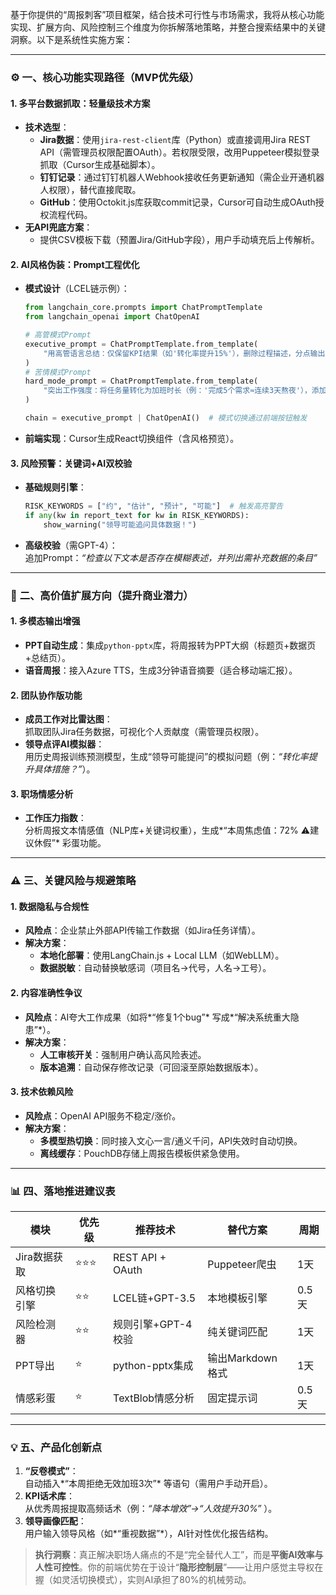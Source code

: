 基于你提供的“周报刺客”项目框架，结合技术可行性与市场需求，我将从核心功能实现、扩展方向、风险控制三个维度为你拆解落地策略，并整合搜索结果中的关键洞察。以下是系统性实施方案：

---

### ⚙️ **一、核心功能实现路径（MVP优先级）**
#### **1. 多平台数据抓取：轻量级技术方案**
- **技术选型**：
  - **Jira数据**：使用`jira-rest-client`库（Python）或直接调用Jira REST API（需管理员权限配置OAuth）。若权限受限，改用Puppeteer模拟登录抓取（Cursor生成基础脚本）。
  - **钉钉记录**：通过钉钉机器人Webhook接收任务更新通知（需企业开通机器人权限），替代直接爬取。
  - **GitHub**：使用Octokit.js库获取commit记录，Cursor可自动生成OAuth授权流程代码。
- **无API兜底方案**：
  - 提供CSV模板下载（预置Jira/GitHub字段），用户手动填充后上传解析。

#### **2. AI风格伪装：Prompt工程优化**
- **模式设计**（LCEL链示例）：
  ```python
  from langchain_core.prompts import ChatPromptTemplate
  from langchain_openai import ChatOpenAI

  # 高管模式Prompt
  executive_prompt = ChatPromptTemplate.from_template(
      "用高管语言总结：仅保留KPI结果（如'转化率提升15%'），删除过程描述，分点输出"
  )
  # 苦情模式Prompt
  hard_mode_prompt = ChatPromptTemplate.from_template(
      "突出工作强度：将任务量转化为加班时长（例：'完成5个需求≈连续3天熬夜'），添加😫表情符号"
  )

  chain = executive_prompt | ChatOpenAI()  # 模式切换通过前端按钮触发
  ```
- **前端实现**：Cursor生成React切换组件（含风格预览）。

#### **3. 风险预警：关键词+AI双校验**
- **基础规则引擎**：
  ```python
  RISK_KEYWORDS = ["约", "估计", "预计", "可能"]  # 触发高亮警告
  if any(kw in report_text for kw in RISK_KEYWORDS):
      show_warning("领导可能追问具体数据！")
  ```
- **高级校验**（需GPT-4）：  
  追加Prompt：*“检查以下文本是否存在模糊表述，并列出需补充数据的条目”*

---

### 🚀 **二、高价值扩展方向（提升商业潜力）**
#### **1. 多模态输出增强**
- **PPT自动生成**：集成`python-pptx`库，将周报转为PPT大纲（标题页+数据页+总结页）。
- **语音周报**：接入Azure TTS，生成3分钟语音摘要（适合移动端汇报）。

#### **2. 团队协作版功能**
- **成员工作对比雷达图**：  
  抓取团队Jira任务数据，可视化个人贡献度（需管理员权限）。
- **领导点评AI模拟器**：  
  用历史周报训练预测模型，生成“领导可能提问”的模拟问题（例：*“转化率提升具体措施？”*）。

#### **3. 职场情感分析**
- **工作压力指数**：  
  分析周报文本情感值（NLP库+关键词权重），生成*“本周焦虑值：72% ⚠️建议休假”* 彩蛋功能。

---

### ⚠️ **三、关键风险与规避策略**
#### **1. 数据隐私与合规性**
- **风险点**：企业禁止外部API传输工作数据（如Jira任务详情）。
- **解决方案**：
  - **本地化部署**：使用LangChain.js + Local LLM（如WebLLM）。
  - **数据脱敏**：自动替换敏感词（项目名→代号，人名→工号）。

#### **2. 内容准确性争议**
- **风险点**：AI夸大工作成果（如将*“修复1个bug”* 写成*“解决系统重大隐患”*）。
- **解决方案**：
  - **人工审核开关**：强制用户确认高风险表述。
  - **版本追溯**：自动保存修改记录（可回滚至原始数据版本）。

#### **3. 技术依赖风险**
- **风险点**：OpenAI API服务不稳定/涨价。
- **解决方案**：
  - **多模型热切换**：同时接入文心一言/通义千问，API失效时自动切换。
  - **离线缓存**：PouchDB存储上周报告模板供紧急使用。

---

### 📊 **四、落地推进建议表**
| 模块 | 优先级 | 推荐技术 | 替代方案 | 周期 |
|------|--------|----------|----------|------|
| Jira数据获取 | ⭐⭐⭐ | REST API + OAuth | Puppeteer爬虫 | 1天 |
| 风格切换引擎 | ⭐⭐ | LCEL链+GPT-3.5 | 本地模板引擎 | 0.5天 |
| 风险检测器 | ⭐⭐ | 规则引擎+GPT-4校验 | 纯关键词匹配 | 1天 |
| PPT导出 | ⭐ | python-pptx集成 | 输出Markdown格式 | 1天 |
| 情感彩蛋 | ⭐ | TextBlob情感分析 | 固定提示词 | 0.5天 |

---

### 💡 **五、产品化创新点**
1. **“反卷模式”**：  
   自动插入*“本周拒绝无效加班3次”* 等语句（需用户手动开启）。
2. **KPI话术库**：  
   从优秀周报提取高频话术（例：*“降本增效”→“人效提升30%”* ）。
3. **领导画像匹配**：  
   用户输入领导风格（如*“重视数据”*），AI针对性优化报告结构。

> **执行洞察**：真正解决职场人痛点的不是“完全替代人工”，而是**平衡AI效率与人性可控性**。你的前端优势在于设计“**隐形控制层**”——让用户感觉主导权在握（如灵活切换模式），实则AI承担了80%的机械劳动。